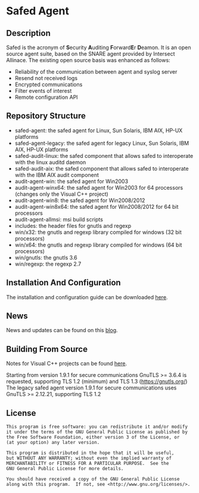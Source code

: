 # Safed Agent

## Description

Safed is the acronym of **S**ecurity **A**uditing **F**orward**E**r **D**eamon. It is an open source agent suite, based on the SNARE agent provided by Intersect Allinace. 
The existing open source basis was enhanced as follows:
- Reliability of the communication between agent and syslog server
- Resend not received logs
- Encrypted communications
- Filter events of interest
- Remote configuration API


## Repository Structure

- safed-agent: the safed agent for Linux, Sun Solaris, IBM AIX, HP-UX platforms
- safed-agent-legacy: the safed agent for legacy Linux, Sun Solaris, IBM AIX, HP-UX platforms
- safed-audit-linux: the safed component that allows safed to interoperate with the linux auditd daemon
- safed-audit-aix: the safed component that allows safed to interoperate with the IBM AIX audit component
- audit-agent-win: the safed agent for Win2003
- audit-agent-winx64: the safed agent for Win2003 for 64 processors (changes only the Visual C++ project)
- audit-agent-win8: the safed agent for Win2008/2012
- audit-agent-win8x64: the safed agent for Win2008/2012 for 64 bit processors
- audit-agent-allmsi: msi build scripts 
- includes: the header files for gnutls and regexp 
- win/x32: the gnutls and regexp library compiled for windows (32 bit processors)
- win/x64: the gnutls and regexp library compiled for windows (64 bit processors)
- win/gnutls: the gnutls 3.6 
- win/regexp: the regexp 2.7



## Installation And Configuration

The installation and configuration guide can be downloaded [here](https://www.neteye-blog.com/wp-content/uploads/2018/12/Safed_installation-1.pdf).


## News

News and updates can be found on this [blog](http://www.neteye-blog.com/?s=Safed&x=0&y=0&lang=en).


## Building From Source

Notes for Visual C++ projects can be found [here](http://www.neteye-blog.com/wp-content/uploads/2011/09/projectnotes.pdf).

Starting from version 1.9.1 for secure communications GnuTLS >= 3.6.4 is requested, supporting TLS 1.2 (minimum) and TLS 1.3 (https://gnutls.org/)
The legacy safed agent version 1.9.1 for secure communications uses GnuTLS >= 2.12.21, supporting TLS 1.2 

## License

```
This program is free software: you can redistribute it and/or modify
it under the terms of the GNU General Public License as published by
the Free Software Foundation, either version 3 of the License, or
(at your option) any later version.

This program is distributed in the hope that it will be useful,
but WITHOUT ANY WARRANTY; without even the implied warranty of
MERCHANTABILITY or FITNESS FOR A PARTICULAR PURPOSE.  See the
GNU General Public License for more details.

You should have received a copy of the GNU General Public License
along with this program.  If not, see <http://www.gnu.org/licenses/>.
```



